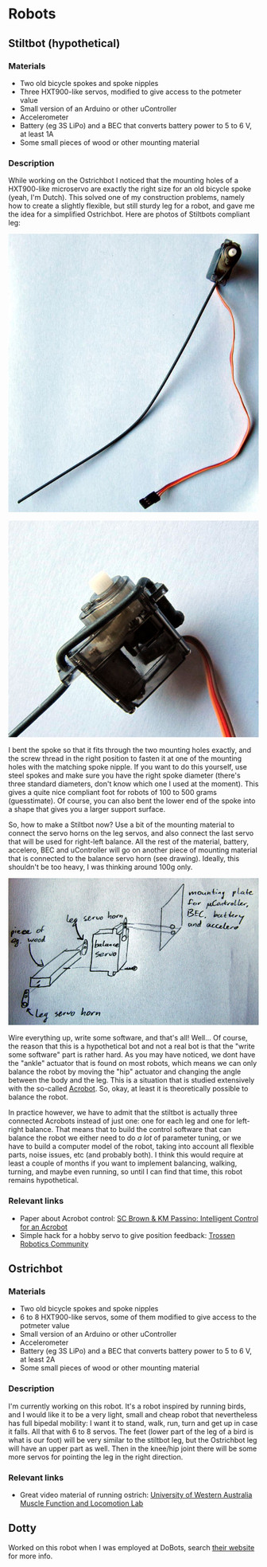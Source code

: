 # Robots

## Stiltbot (hypothetical)

### Materials
* Two old bicycle spokes and spoke nipples
* Three HXT900-like servos, modified to give access to the potmeter value
* Small version of an Arduino or other uController
* Accelerometer
* Battery (eg 3S LiPo) and a BEC that converts battery power to 5 to 6 V, at least 1A
* Some small pieces of wood or other mounting material

### Description

While working on the Ostrichbot I noticed that the mounting holes of a HXT900-like microservo are exactly the right size for an old bicycle spoke (yeah, I'm Dutch). This solved one of my construction problems, namely how to create a slightly flexible, but still sturdy leg for a robot, and gave me the idea for a simplified Ostrichbot. Here are photos of Stiltbots compliant leg:

![Stiltbot leg](leg.jpg "Stiltbot leg")

![Mounting of spoke to servo](knee.jpg "Mounting of spoke to servo")

I bent the spoke so that it fits through the two mounting holes exactly, and the screw thread in the right position to fasten it at one of the mounting holes with the matching spoke nipple. If you want to do this yourself, use steel spokes and make sure you have the right spoke diameter (there's three standard diameters, don't know which one I used at the moment). This gives a quite nice compliant foot for robots of 100 to 500 grams (guesstimate). Of course, you can also bent the lower end of the spoke into a shape that gives you a larger support surface.

So, how to make a Stiltbot now? Use a bit of the mounting material to connect the servo horns on the leg servos, and also connect the last servo that will be used for right-left balance. All the rest of the material, battery, accelero, BEC and uController will go on another piece of mounting material that is connected to the balance servo horn (see drawing). Ideally, this shouldn't be too heavy, I was thinking around 100g only.

![Drawing of Stiltbot construction](stiltbot_frame.jpg "Drawing of Stiltbot construction")

Wire everything up, write some software, and that's all! Well... Of course, the reason that this is a hypothetical bot and not a real bot is that the "write some software" part is rather hard. As you may have noticed, we dont have the "ankle" actuator that is found on most robots, which means we can only balance the robot by moving the "hip" actuator and changing the angle between the body and the leg. This is a situation that is studied extensively with the so-called [Acrobot](http://www.cc.gatech.edu/projects/acrobot/). So, okay, at least it is theoretically possible to balance the robot. 

In practice however, we have to admit that the stiltbot is actually three connected Acrobots instead of just one: one for each leg and one for left-right balance. That means that to build the control software that can balance the robot we either need to do _a lot_ of parameter tuning, or we have to build a computer model of the robot, taking into account all flexible parts, noise issues, etc (and probably both). I think this would require at least a couple of months if you want to implement balancing, walking, turning, and maybe even running, so until I can find that time, this robot remains hypothetical.

### Relevant links
* Paper about Acrobot control: [SC Brown & KM Passino: Intelligent Control for an Acrobot](http://www2.ece.ohio-state.edu/~passino/PapersToPost/acrobot-JIRSTA.pdf)
* Simple hack for a hobby servo to give position feedback: [Trossen Robotics Community](http://forums.trossenrobotics.com/tutorials/how-to-diy-128/get-position-feedback-from-a-standard-hobby-servo-3279/)

## Ostrichbot

### Materials
* Two old bicycle spokes and spoke nipples
* 6 to 8 HXT900-like servos, some of them modified to give access to the potmeter value
* Small version of an Arduino or other uController
* Accelerometer
* Battery (eg 3S LiPo) and a BEC that converts battery power to 5 to 6 V, at least 2A
* Some small pieces of wood or other mounting material

### Description

I'm currently working on this robot. It's a robot inspired by running birds, and I would like it to be a very light, small and cheap robot that nevertheless has full bipedal mobility: I want it to stand, walk, run, turn and get up in case it falls. All that with 6 to 8 servos. The feet (lower part of the leg of a bird is what is our foot) will be very similar to the stiltbot leg, but the Ostrichbot leg will have an upper part as well. Then in the knee/hip joint there will be some more servos for pointing the leg in the right direction.

### Relevant links
* Great video material of running ostrich: [University of Western Australia Muscle Function and Locomotion Lab](http://mfll-uwa.jonasrubenson.com/Comparative.html)

## Dotty

Worked on this robot when I was employed at DoBots, search [their website](http://www.dobots.nl) for more info.

